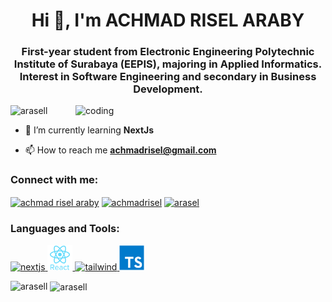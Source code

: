 <h1 align="center">Hi 👋, I'm ACHMAD RISEL ARABY</h1>
<h3 align="center">First-year student from Electronic Engineering Polytechnic Institute of Surabaya (EEPIS), majoring in Applied Informatics. Interest in Software Engineering and secondary in Business Development.</h3>
<img align="right" alt="coding" width="400" src="https://camo.githubusercontent.com/cae12fddd9d6982901d82580bdf321d81fb299141098ca1c2d4891870827bf17/68747470733a2f2f6d69726f2e6d656469756d2e636f6d2f6d61782f313336302f302a37513379765349765f7430696f4a2d5a2e676966">

<p align="left"> <img src="https://komarev.com/ghpvc/?username=arasell&label=Profile%20views&color=0e75b6&style=flat" alt="arasell" /> </p>

- 🌱 I’m currently learning **NextJs**

- 📫 How to reach me **achmadrisel@gmail.com**

<h3 align="left">Connect with me:</h3>
<p align="left">
<a href="https://linkedin.com/in/achmad risel araby" target="blank"><img align="center" src="https://raw.githubusercontent.com/rahuldkjain/github-profile-readme-generator/master/src/images/icons/Social/linked-in-alt.svg" alt="achmad risel araby" height="30" width="40" /></a>
<a href="https://instagram.com/achmadrisel" target="blank"><img align="center" src="https://raw.githubusercontent.com/rahuldkjain/github-profile-readme-generator/master/src/images/icons/Social/instagram.svg" alt="achmadrisel" height="30" width="40" /></a>
<a href="https://www.leetcode.com/arasel" target="blank"><img align="center" src="https://raw.githubusercontent.com/rahuldkjain/github-profile-readme-generator/master/src/images/icons/Social/leet-code.svg" alt="arasel" height="30" width="40" /></a>
</p>

<h3 align="left">Languages and Tools:</h3>
<p align="left"> <a href="https://nextjs.org/" target="_blank" rel="noreferrer"> <img src="https://cdn.worldvectorlogo.com/logos/nextjs-2.svg" alt="nextjs" width="40" height="40"/> </a> <a href="https://reactjs.org/" target="_blank" rel="noreferrer"> <img src="https://raw.githubusercontent.com/devicons/devicon/master/icons/react/react-original-wordmark.svg" alt="react" width="40" height="40"/> </a> <a href="https://tailwindcss.com/" target="_blank" rel="noreferrer"> <img src="https://www.vectorlogo.zone/logos/tailwindcss/tailwindcss-icon.svg" alt="tailwind" width="40" height="40"/> </a> <a href="https://www.typescriptlang.org/" target="_blank" rel="noreferrer"> <img src="https://raw.githubusercontent.com/devicons/devicon/master/icons/typescript/typescript-original.svg" alt="typescript" width="40" height="40"/> </a> </p>

<p><img align="left" src="https://github-readme-stats.vercel.app/api/top-langs?username=arasell&show_icons=true&locale=en&layout=compact" alt="arasell" /></p>

<p>&nbsp;<img align="center" src="https://github-readme-stats.vercel.app/api?username=arasell&show_icons=true&locale=en" alt="arasell" /></p>
